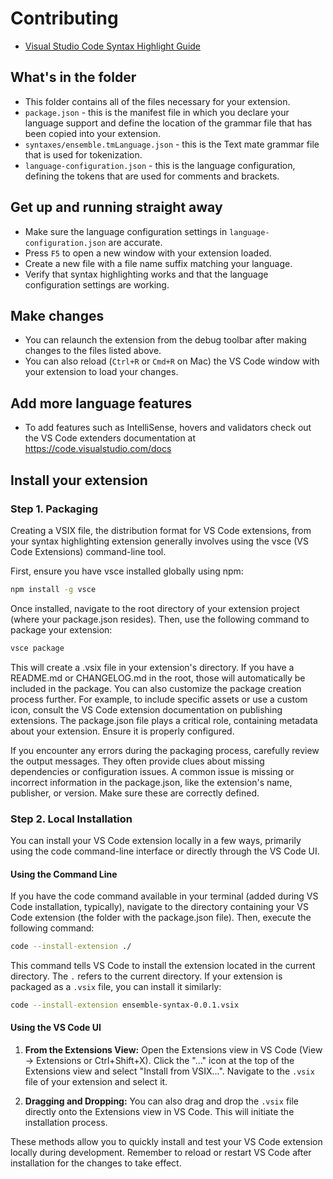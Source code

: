 # Contributing

* [Visual Studio Code Syntax Highlight Guide](https://code.visualstudio.com/api/language-extensions/syntax-highlight-guide)

## What's in the folder

* This folder contains all of the files necessary for your extension.
* `package.json` - this is the manifest file in which you declare your language support and define the location of the grammar file that has been copied into your extension.
* `syntaxes/ensemble.tmLanguage.json` - this is the Text mate grammar file that is used for tokenization.
* `language-configuration.json` - this is the language configuration, defining the tokens that are used for comments and brackets.

## Get up and running straight away

* Make sure the language configuration settings in `language-configuration.json` are accurate.
* Press `F5` to open a new window with your extension loaded.
* Create a new file with a file name suffix matching your language.
* Verify that syntax highlighting works and that the language configuration settings are working.

## Make changes

* You can relaunch the extension from the debug toolbar after making changes to the files listed above.
* You can also reload (`Ctrl+R` or `Cmd+R` on Mac) the VS Code window with your extension to load your changes.

## Add more language features

* To add features such as IntelliSense, hovers and validators check out the VS Code extenders documentation at <https://code.visualstudio.com/docs>

## Install your extension

### Step 1. Packaging

Creating a VSIX file, the distribution format for VS Code extensions, from your syntax highlighting extension generally involves using the vsce (VS Code Extensions) command-line tool.

First, ensure you have vsce installed globally using npm:

```bash
npm install -g vsce
```

Once installed, navigate to the root directory of your extension project (where your package.json resides). Then, use the following command to package your extension:

```bash
vsce package
```

This will create a .vsix file in your extension's directory. If you have a README.md or CHANGELOG.md in the root, those will automatically be included in the package. You can also customize the package creation process further. For example, to include specific assets or use a custom icon, consult the VS Code extension documentation on publishing extensions. The package.json file plays a critical role, containing metadata about your extension. Ensure it is properly configured.

If you encounter any errors during the packaging process, carefully review the output messages. They often provide clues about missing dependencies or configuration issues. A common issue is missing or incorrect information in the package.json, like the extension's name, publisher, or version. Make sure these are correctly defined.

### Step 2. Local Installation

You can install your VS Code extension locally in a few ways, primarily using the code command-line interface or directly through the VS Code UI.

#### Using the Command Line

If you have the code command available in your terminal (added during VS Code installation, typically), navigate to the directory containing your VS Code extension (the folder with the package.json file). Then, execute the following command:

```bash
code --install-extension ./
```

This command tells VS Code to install the extension located in the current directory. The `.` refers to the current directory. If your extension is packaged as a `.vsix` file, you can install it similarly:

```bash
code --install-extension ensemble-syntax-0.0.1.vsix
```

#### Using the VS Code UI

1. **From the Extensions View:** Open the Extensions view in VS Code (View -> Extensions or Ctrl+Shift+X). Click the "..." icon at the top of the Extensions view and select "Install from VSIX...". Navigate to the `.vsix` file of your extension and select it.

2. **Dragging and Dropping:** You can also drag and drop the `.vsix` file directly onto the Extensions view in VS Code. This will initiate the installation process.

These methods allow you to quickly install and test your VS Code extension locally during development. Remember to reload or restart VS Code after installation for the changes to take effect.
